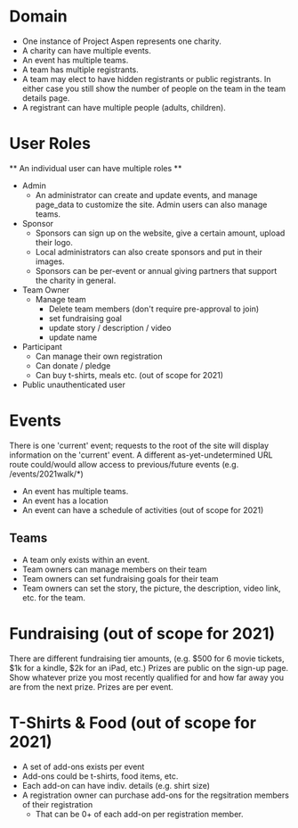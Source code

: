 # Domain
- One instance of Project Aspen represents one charity.
- A charity can have multiple events.
- An event has multiple teams.
- A team has multiple registrants.
- A team may elect to have hidden registrants or public registrants.  In either case you still show the number of people on the team in the team details page.
- A registrant can have multiple people (adults, children).


# User Roles
** An individual user can have multiple roles **
- Admin
  - An administrator can create and update events, and manage page_data to customize the site.  Admin users can also manage teams.
- Sponsor
  - Sponsors can sign up on the website, give a certain amount, upload their logo.
  - Local administrators can also create sponsors and put in their images.
  - Sponsors can be per-event or annual giving partners that support the charity in general.
- Team Owner 
  - Manage team
    - Delete team members (don't require pre-approval to join)
    - set fundraising goal
    - update story / description / video
    - update name
- Participant
  - Can manage their own registration
  - Can donate / pledge
  - Can buy t-shirts, meals etc. (out of scope for 2021)
- Public unauthenticated user


# Events
There is one 'current' event; requests to the root of the site will display information on the 'current' event.
A different as-yet-undetermined URL route could/would allow access to previous/future events (e.g. /events/2021walk/*)
- An event has multiple teams.
- An event has a location
- An event can have a schedule of activities (out of scope for 2021)


## Teams
- A team only exists within an event.
- Team owners can manage members on their team
- Team owners can set fundraising goals for their team
- Team owners can set the story, the picture, the description, video link, etc. for the team.


# Fundraising (out of scope for 2021)
There are different fundraising tier amounts, (e.g. $500 for 6 movie tickets, $1k for a kindle, $2k for an iPad, etc.)  Prizes are public on the sign-up page.  Show whatever prize you most recently qualified for and how far away you are from the next prize.  Prizes are per event.

# T-Shirts & Food (out of scope for 2021)
- A set of add-ons exists per event
- Add-ons could be t-shirts, food items, etc.
- Each add-on can have indiv. details (e.g. shirt size)
- A registration owner can purchase add-ons for the regsitration members of their registration
  - That can be 0+ of each add-on per registration member. 